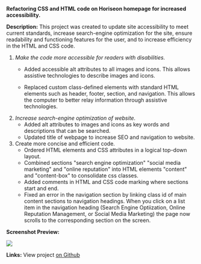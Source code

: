<b>Refactoring CSS and HTML code on Horiseon homepage for increased accessibility.</b>

<b>Description:</b>
This project was created to update site accessibility to meet current standards, increase search-engine optimization for the site, ensure readability and functioning features for the user, and to increase efficiency in the HTML and CSS code. 

1. <i>Make the code more accessible for readers with disabilities.</i> 
    * Added accessible alt attributes to all images and icons. This allows assistive technologies to describe images and icons.

    * Replaced custom class-defined elements with standard HTML elements such as header, footer, section, and navigation. This allows the computer to better relay information through assistive technologies.
2. <i>Increase search-engine optimization of website.</i>
    * Added alt attributes to images and icons as key words and descriptions that can be searched.
    * Updated title of webpage to increase SEO and navigation to website. 
3. Create more concise and efficient code.
    * Ordered HTML elements and CSS attributes in a logical top-down layout.
    * Combined sections "search engine optimization" "social media marketing" and "online reputation" into HTML elements "content" and "content-box" to consolidate css classes.
    * Added comments in HTML and CSS code marking where sections start and end. 
    * Fixed an error in the navigation section by linking class id of main content sections to navigation headings. When you click on a list item in the navigation heading (Search Engine Optiization, Online Reputation Management, or Social Media Marketing) the page now scrolls to the corresponding section on the screen.  

<b>Screenshot Preview:</b>
<p>
<img src="./assets/images/Screenshot_full_page.png"/>
</p>

<b>Links:</b>
View project <a href="https://magfinn.github.io/Refactor-for-Horiseon-Home-Page/"> on Github</a>